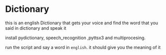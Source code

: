 # Dictionary
this is an english Dictionary that gets your voice and find the word that you said in dictionary and speak it

install pydictionary, speech_recognition ,pyttsx3 and multiprocesing. 

run the script and say a word in ```english```. it should give you the meaning of it
